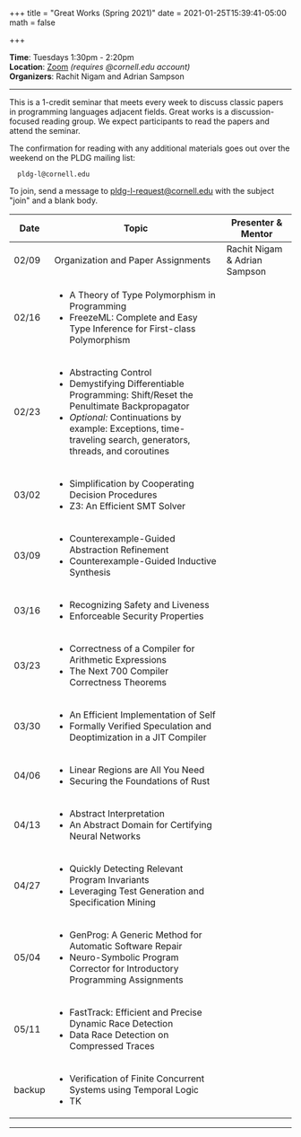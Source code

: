 +++
title = "Great Works (Spring 2021)"
date = 2021-01-25T15:39:41-05:00
math = false

+++

**Time**: Tuesdays 1:30pm - 2:20pm <br/>
**Location**: [Zoom][] *(requires @cornell.edu account)* <br/>
**Organizers**: Rachit Nigam and Adrian Sampson <br/>

---

This is a 1-credit seminar that meets every week to discuss classic papers in
programming languages adjacent fields.
Great works is a discussion-focused reading group. We expect participants to
read the papers and attend the seminar.

The confirmation for reading with any additional materials goes out over the
weekend on the PLDG mailing list:

      pldg-l@cornell.edu

To join, send a message to [pldg-l-request@cornell.edu][join-pldg] with the
subject "join" and a blank body.


| Date            | Topic       | Presenter & Mentor |
|-----------------|-------------|-----------|
| 02/09 | Organization and Paper Assignments | Rachit Nigam & Adrian Sampson |
| 02/16 |<ul><li>A Theory of Type Polymorphism in Programming</li><li>FreezeML: Complete and Easy Type Inference for First-class Polymorphism</li></ul>| |
| 02/23 |<ul><li>Abstracting Control</li><li>Demystifying Differentiable Programming: Shift/Reset the Penultimate Backpropagator</li><li><i>Optional: </i>Continuations by example: Exceptions, time-traveling search, generators, threads, and coroutines</li></ul>| |
| 03/02 |<ul><li>Simplification by Cooperating Decision Procedures</li><li>Z3: An Efficient SMT Solver</li></ul>| |
| 03/09 |<ul><li>Counterexample-Guided Abstraction Refinement</li><li>Counterexample-Guided Inductive Synthesis</li></ul>| |
| 03/16 |<ul><li>Recognizing Safety and Liveness</li><li>Enforceable Security Properties</li></ul>| |
| 03/23 |<ul><li>Correctness of a Compiler for Arithmetic Expressions</li><li>The Next 700 Compiler Correctness Theorems</li></ul>| |
| 03/30 |<ul><li>An Efficient Implementation of Self</li><li>Formally Verified Speculation and Deoptimization in a JIT Compiler</li></ul>|
| 04/06 |<ul><li>Linear Regions are All You Need</li><li>Securing the Foundations of Rust</li></ul>| |
| 04/13 |<ul><li>Abstract Interpretation</li><li>An Abstract Domain for Certifying Neural Networks</li></ul>| |
| 04/27 |<ul><li>Quickly Detecting Relevant Program Invariants</li><li>Leveraging Test Generation and Specification Mining</li></ul>| |
| 05/04 |<ul><li>GenProg: A Generic Method for Automatic Software Repair</li><li>Neuro-Symbolic Program Corrector for Introductory Programming Assignments</li></ul>| |
| 05/11 |<ul><li>FastTrack: Efficient and Precise Dynamic Race Detection</li><li>Data Race Detection on Compressed Traces</li></ul>| |
| backup |<ul><li>Verification of Finite Concurrent Systems using Temporal Logic</li><li>TK</li></ul>| |

---

[join-pldg]: mailto:pldg-l-request@cornell.edu?subject=join
[zoom]: https://cornell.zoom.us/j/95745938843?pwd=SWFSZ2x2WXliZVVJejhTVkJCdTkrZz09
